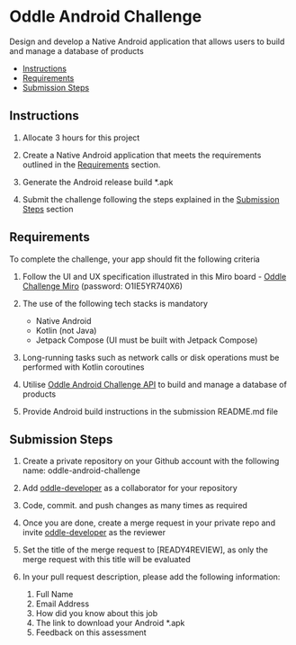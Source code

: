 
# Oddle Android Challenge

Design and develop a Native Android application that allows users to build and manage a database of products

- [Instructions](#instructions)
- [Requirements](#requirements)
- [Submission Steps](#submission-steps)

## Instructions

1. Allocate 3 hours for this project

2. Create a Native Android application that meets the requirements outlined in the [Requirements](#requirements) section.

3. Generate the Android release build *.apk 

4. Submit the challenge following the steps explained in the [Submission Steps](#submission-steps) section

## Requirements

To complete the challenge, your app should fit the following criteria

1. Follow the UI and UX specification illustrated in this Miro board - [Oddle Challenge Miro](https://miro.com/app/board/uXjVPgnufDE=/?share_link_id=950078269037) (password: O1IE5YR740X6)

2. The use of the following tech stacks is mandatory
    - Native Android
    - Kotlin (not Java)
    - Jetpack Compose (UI must be built with Jetpack Compose)

3. Long-running tasks such as network calls or disk operations must be performed with Kotlin coroutines

4. Utilise [Oddle Android Challenge API](https://oddle-android-challenge-api.herokuapp.com) to build and manage a database of products

5. Provide Android build instructions in the submission README.md file


## Submission Steps
1. Create a private repository on your Github account with the following name: oddle-android-challenge

2. Add [oddle-developer](https://github.com/oddle-developer) as a collaborator for your repository

3. Code, commit. and push changes as many times as required

4. Once you are done, create a merge request in your private repo and invite [oddle-developer](https://github.com/oddle-developer) as the reviewer

5. Set the title of the merge request to [READY4REVIEW], as only the merge request with this title will be evaluated

6. In your pull request description, please add the following information:
    1. Full Name
    2. Email Address
    3. How did you know about this job
    4. The link to download your Android *.apk
    5. Feedback on this assessment

